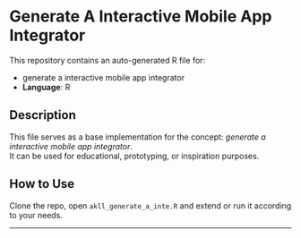 # Generate A Interactive Mobile App Integrator

This repository contains an auto-generated R file for:

- generate a interactive mobile app integrator
- **Language**: R

## Description

This file serves as a base implementation for the concept: *generate a interactive mobile app integrator*.  
It can be used for educational, prototyping, or inspiration purposes.

## How to Use

Clone the repo, open `akll_generate_a_inte.R` and extend or run it according to your needs.

---


